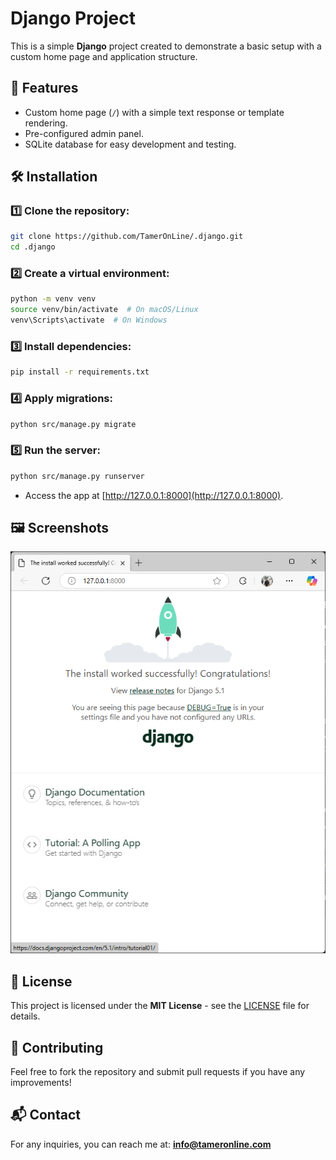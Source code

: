 # Django Project

This is a simple **Django** project created to demonstrate a basic setup with a custom home page and application structure.

## 📌 Features
- Custom home page (`/`) with a simple text response or template rendering.
- Pre-configured admin panel.
- SQLite database for easy development and testing.

## 🛠 Installation

### 1️⃣ Clone the repository:
```bash
git clone https://github.com/TamerOnLine/.django.git
cd .django
```

### 2️⃣ Create a virtual environment:
```bash
python -m venv venv
source venv/bin/activate  # On macOS/Linux
venv\Scripts\activate  # On Windows
```

### 3️⃣ Install dependencies:
```bash
pip install -r requirements.txt
```

### 4️⃣ Apply migrations:
```bash
python src/manage.py migrate
```

### 5️⃣ Run the server:
```bash
python src/manage.py runserver
```

- Access the app at [http://127.0.0.1:8000](http://127.0.0.1:8000).

## 🖼 Screenshots
![Django App Screenshot](img/screenshot.png)

## 📄 License
This project is licensed under the **MIT License** - see the [LICENSE](LICENSE) file for details.

## 🤝 Contributing
Feel free to fork the repository and submit pull requests if you have any improvements!

## 📬 Contact
For any inquiries, you can reach me at: **info@tameronline.com**